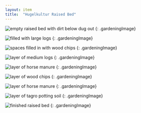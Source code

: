 ```yaml
---
layout: item
title:	"Hugelkultur Raised Bed"
---
```


![empty raised bed with dirt below dug out](/assets/images/gardening/hugelkultur/bed01.jpeg)
{: .gardeningImage}

![filled with large logs](/assets/images/gardening/hugelkultur/bed02.jpeg)
{: .gardeningImage}

![spaces filled in with wood chips](/assets/images/gardening/hugelkultur/bed03.jpeg)
{: .gardeningImage}

![layer of medium logs](/assets/images/gardening/hugelkultur/bed04.jpeg)
{: .gardeningImage}

![layer of horse manure](/assets/images/gardening/hugelkultur/bed05.jpeg)
{: .gardeningImage}

![layer of wood chips](/assets/images/gardening/hugelkultur/bed06.jpeg)
{: .gardeningImage}

![layer of horse manure](/assets/images/gardening/hugelkultur/bed07.jpeg)
{: .gardeningImage}

![layer of tagro potting soil](/assets/images/gardening/hugelkultur/bed08.jpeg)
{: .gardeningImage}

![finished raised bed](/assets/images/gardening/hugelkultur/bed09.jpeg)
{: .gardeningImage}